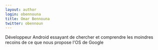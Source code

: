 ```yaml
---
layout: author
login: obennouna
title: Omar Bennouna
twitter: obennoun
---
```

Développeur Android essayant de chercher et comprendre les moindres recoins de ce que nous propose l'OS de Google

